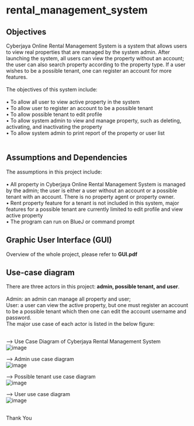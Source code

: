# rental_management_system

## Objectives
Cyberjaya Online Rental Management System is a system that allows users to view real properties that are managed by the system admin. After launching the system, all users can view the property without an account; the user can also search property according to the property type. If a user wishes to be a possible tenant, one can register an account for more features. <br><br> The objectives of this system include: <br><br>
•	To allow all user to view active property in the system <br>
•	To allow user to register an account to be a possible tenant <br>
•	To allow possible tenant to edit profile <br>
•	To allow system admin to view and manage property, such as deleting, activating, and inactivating the property <br>
•	To allow system admin to print report of the property or user list <br><br>

## Assumptions and Dependencies
The assumptions in this project include: <br><br>
•	All property in Cyberjaya Online Rental Management System is managed by the admin; the user is either a user without an account or a possible tenant with an account. There is no property agent or property owner. <br>
•	Rent property feature for a tenant is not included in this system, major features for a possible tenant are currently limited to edit profile and view active property <br>
•	The program can run on BlueJ or command prompt<br>

## Graphic User Interface (GUI)
Overview of the whole project, please refer to **GUI.pdf**

## Use-case diagram
There are three actors in this project: **admin, possible tenant, and user**. <br><br>
Admin: an admin can manage all property and user; <br> 
User: a user can view the active property, but one must register an account to be a possible tenant which then one can edit the account username and password. <br> 
The major use case of each actor is listed in the below figure: <br><br>

--> Use Case Diagram of Cyberjaya Rental Management System <br>
![image](https://github.com/jianxin21/rental_management_system/assets/141626881/50494c00-f30f-4173-8fea-7c373ae2a581)
<br>

--> Admin use case diagram <br>
![image](https://github.com/jianxin21/rental_management_system/assets/141626881/14ed06f7-4594-43e5-b9eb-7280f64628d9)
<br>

--> Possible tenant use case diagram <br>
![image](https://github.com/jianxin21/rental_management_system/assets/141626881/4041eb49-15c6-427e-a5e1-edfccd502683)
<br>

--> User use case diagram <br>
![image](https://github.com/jianxin21/rental_management_system/assets/141626881/40be9e7d-ffa6-4e55-833c-1884d3eaf193)
<br>

<br> Thank You <br>
